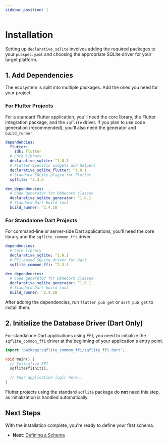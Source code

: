 ```yaml
---
sidebar_position: 1
---
```


# Installation

Setting up `declarative_sqlite` involves adding the required packages to your `pubspec.yaml` and choosing the appropriate SQLite driver for your target platform.

## 1. Add Dependencies

The ecosystem is split into multiple packages. Add the ones you need for your project.

### For Flutter Projects

For a standard Flutter application, you'll need the core library, the Flutter integration package, and the `sqflite` driver. If you plan to use code generation (recommended), you'll also need the generator and `build_runner`.

```yaml title="pubspec.yaml"
dependencies:
  flutter:
    sdk: flutter
  # Core library
  declarative_sqlite: ^1.0.1
  # Flutter-specific widgets and helpers
  declarative_sqlite_flutter: ^1.0.1
  # Standard SQLite plugin for Flutter
  sqflite: ^2.3.3

dev_dependencies:
  # Code generator for DbRecord classes
  declarative_sqlite_generator: ^1.0.1
  # Standard Dart build tool
  build_runner: ^2.4.10
```

### For Standalone Dart Projects

For command-line or server-side Dart applications, you'll need the core library and the `sqflite_common_ffi` driver.

```yaml title="pubspec.yaml"
dependencies:
  # Core library
  declarative_sqlite: ^1.0.1
  # FFI-based SQLite driver for Dart
  sqflite_common_ffi: ^2.3.3

dev_dependencies:
  # Code generator for DbRecord classes
  declarative_sqlite_generator: ^1.0.1
  # Standard Dart build tool
  build_runner: ^2.4.10
```

After adding the dependencies, run `flutter pub get` or `dart pub get` to install them.

## 2. Initialize the Database Driver (Dart Only)

For standalone Dart applications using FFI, you need to initialize the `sqflite_common_ffi` driver at the beginning of your application's entry point.

```dart title="bin/my_app.dart"
import 'package:sqflite_common_ffi/sqflite_ffi.dart';

void main() {
  // Initialize FFI
  sqfliteFfiInit();

  // Your application logic here...
}
```

Flutter projects using the standard `sqflite` package do **not** need this step, as initialization is handled automatically.

## Next Steps

With the installation complete, you're ready to define your first schema.

- **Next**: [Defining a Schema](./defining-a-schema.md)
